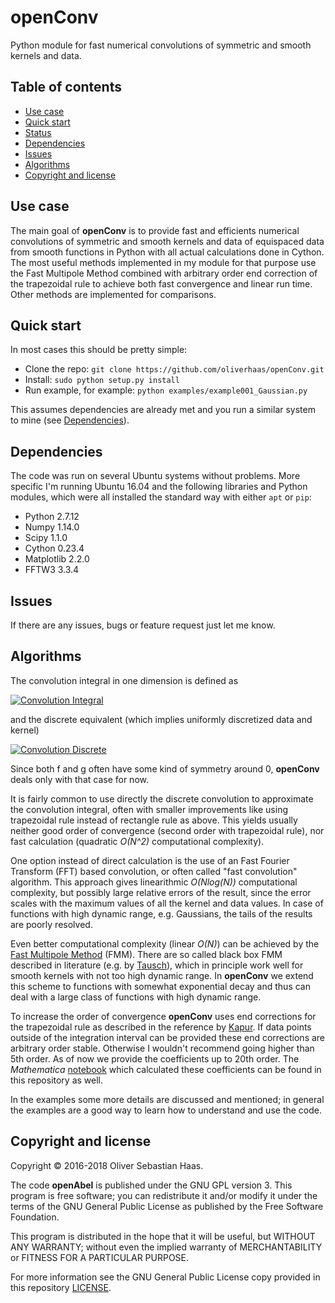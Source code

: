 
# openConv
Python module for fast numerical convolutions of symmetric and smooth kernels and data.


## Table of contents

- [Use case](#use-case)
- [Quick start](#quick-start)
- [Status](#status)
- [Dependencies](#dependencies)
- [Issues](#issues)
- [Algorithms](#algorithms)
- [Copyright and license](#copyright-and-license)


## Use case

The main goal of **openConv** is to provide fast and efficients numerical convolutions of symmetric and smooth kernels and data of equispaced data
from smooth functions in Python with all actual calculations done in Cython. 
The most useful methods implemented in my module for that purpose use the Fast Multipole Method combined with
arbitrary order end correction of the trapezoidal rule to achieve both fast convergence and linear run time. Other methods are implemented
for comparisons.



## Quick start

In most cases this should be pretty simple:

- Clone the repo: `git clone https://github.com/oliverhaas/openConv.git`
- Install: `sudo python setup.py install`
- Run example, for example: `python examples/example001_Gaussian.py`

This assumes dependencies are already met and you run a similar system to mine (see [Dependencies](#dependencies)).


## Dependencies

The code was run on several Ubuntu systems without problems. More specific I'm running Ubuntu 16.04 and the following libraries and
Python modules, which were all installed the standard way with either `apt` or `pip`:
- Python 2.7.12
- Numpy 1.14.0
- Scipy 1.1.0
- Cython 0.23.4
- Matplotlib 2.2.0
- FFTW3 3.3.4


## Issues

If there are any issues, bugs or feature request just let me know.

## Algorithms

The convolution integral in one dimension is defined as

<a href="https://www.codecogs.com/eqnedit.php?latex=(f*g)(t)=\int_{-\infty}^{\infty}f(\tau)g(t-\tau)d\tau" target="_blank">
<img src="https://latex.codecogs.com/gif.latex?=(f*g)(t)=\int_{-\infty}^{\infty}f(\tau)g(t-\tau)d\tau" title="Convolution Integral" /></a>

and the discrete equivalent (which implies uniformly discretized data and kernel)

<a href="https://www.codecogs.com/eqnedit.php?latex=(f*g)[n]=\sum_{m=-\infty}^{\infty}f[m]g[n-m]" target="_blank">
<img src="https://latex.codecogs.com/gif.latex?=(f*g)[n]=\sum_{m=-\infty}^{\infty}f[m]g[n-m]" title="Convolution Discrete" /></a>

Since both f and g often have some kind of symmetry around 0, **openConv** deals only with that case for now.

It is fairly common to use directly the discrete convolution to approximate the convolution integral, often with smaller
improvements like using trapezoidal rule instead of rectangle rule as above. This yields usually neither good order of convergence
(second order with trapezoidal rule), nor fast calculation (quadratic *O(N^2)* computational complexity).

One option instead of direct calculation is the use of an Fast Fourier Transform (FFT) based convolution, or often called
"fast convolution" algorithm. This approach gives linearithmic *O(Nlog(N))* computational complexity, but possibly large
relative errors of the result, since the error scales with the maximum values of all the kernel and data values. In case of
functions with high dynamic range, e.g. Gaussians, the tails of the results are poorly resolved.

Even better computational complexity (linear *O(N)*) can be achieved by the [Fast Multipole Method](https://en.wikipedia.org/wiki/Fast_multipole_method) (FMM). 
There are so called black box FMM described in literature (e.g. by [Tausch](https://link.springer.com/chapter/10.1007/978-3-642-25670-7_6)),
which in principle work well for smooth kernels with not too high dynamic range. In **openConv** we extend this scheme to functions
with somewhat exponential decay and thus can deal with a large class of functions with high dynamic range.

To increase the order of convergence **openConv** uses end corrections for the trapezoidal rule as described in the 
reference by [Kapur](https://epubs.siam.org/doi/abs/10.1137/S0036142995287847).
If data points outside of the integration interval can be provided these end corrections are arbitrary order stable. Otherwise I wouldn't
recommend going higher than 5th order. As of now we provide the coefficients up to 20th order. The *Mathematica* 
[notebook](add/calcCoeffsSmooth.nb) which calculated these coefficients can be found in this repository as well.

In the examples some more details are discussed and mentioned; in general the examples are a good way to learn how to understand and
use the code.


## Copyright and license

Copyright &copy; 2016-2018 Oliver Sebastian Haas.

The code **openAbel** is published under the GNU GPL version 3. This program is free software; you can redistribute it and/or modify
it under the terms of the GNU General Public License as published by the Free Software Foundation. 

This program is distributed in the hope that it will be useful, but WITHOUT ANY WARRANTY; without even the implied warranty of MERCHANTABILITY or FITNESS FOR A PARTICULAR PURPOSE. 

For more information see the GNU General Public License copy provided in this repository [LICENSE](LICENSE).




